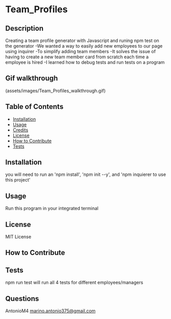 # Team_Profiles 
## Description
Creating a team profile generator with Javascript and runing npm test on the generator
-We wanted a way to easily add new employees to our page using inquirer
-To simplify adding team members
-It solves the issue of having to create a new team member card from scratch each time a employee is hired
-I learned how to debug tests and run tests on a program
## Gif walkthrough
(assets/images/Team_Profiles_walkthrough.gif)
## Table of Contents 
- [Installation](#installation)
- [Usage](#usage)
- [Credits](#credits)
- [License](#license)
- [How to Contribute](#how-to-contribute)
- [Tests](#tests)
## Installation
you will need to run an 'npm install', 'npm init --y', and 'npm inquierer to use this project'
## Usage
Run this program in your integrated terminal 
## License
MIT License
## How to Contribute

## Tests
npm run test will run all 4 tests for different employees/managers
## Questions
AntonioM4
marino.antonio375@gmail.com
